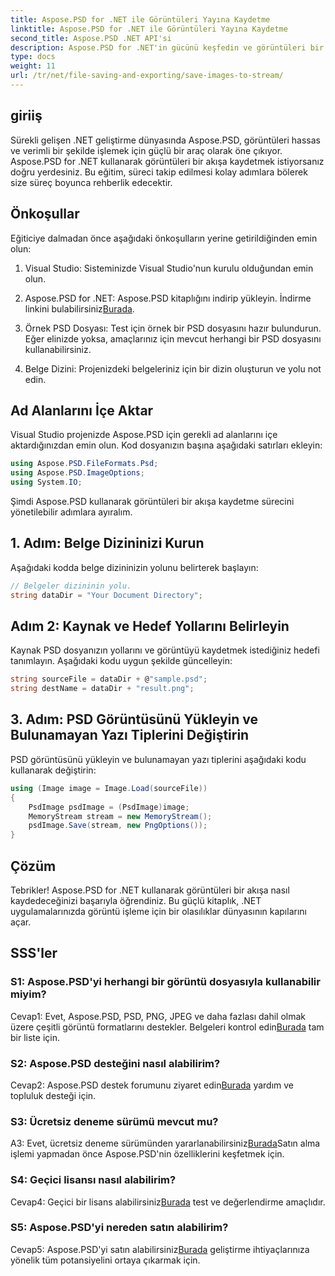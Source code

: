 ```yaml
---
title: Aspose.PSD for .NET ile Görüntüleri Yayına Kaydetme
linktitle: Aspose.PSD for .NET ile Görüntüleri Yayına Kaydetme
second_title: Aspose.PSD .NET API'si
description: Aspose.PSD for .NET'in gücünü keşfedin ve görüntüleri bir akışa zahmetsizce nasıl kaydedeceğinizi öğrenin. Sorunsuz entegrasyon için adım adım kılavuzumuzu izleyin.
type: docs
weight: 11
url: /tr/net/file-saving-and-exporting/save-images-to-stream/
---
```

## giriiş

Sürekli gelişen .NET geliştirme dünyasında Aspose.PSD, görüntüleri hassas ve verimli bir şekilde işlemek için güçlü bir araç olarak öne çıkıyor. Aspose.PSD for .NET kullanarak görüntüleri bir akışa kaydetmek istiyorsanız doğru yerdesiniz. Bu eğitim, süreci takip edilmesi kolay adımlara bölerek size süreç boyunca rehberlik edecektir.

## Önkoşullar

Eğiticiye dalmadan önce aşağıdaki önkoşulların yerine getirildiğinden emin olun:

1. Visual Studio: Sisteminizde Visual Studio'nun kurulu olduğundan emin olun.

2.  Aspose.PSD for .NET: Aspose.PSD kitaplığını indirip yükleyin. İndirme linkini bulabilirsiniz[Burada](https://releases.aspose.com/psd/net/).

3. Örnek PSD Dosyası: Test için örnek bir PSD dosyasını hazır bulundurun. Eğer elinizde yoksa, amaçlarınız için mevcut herhangi bir PSD dosyasını kullanabilirsiniz.

4. Belge Dizini: Projenizdeki belgeleriniz için bir dizin oluşturun ve yolu not edin.

## Ad Alanlarını İçe Aktar

Visual Studio projenizde Aspose.PSD için gerekli ad alanlarını içe aktardığınızdan emin olun. Kod dosyanızın başına aşağıdaki satırları ekleyin:

```csharp
using Aspose.PSD.FileFormats.Psd;
using Aspose.PSD.ImageOptions;
using System.IO;
```

Şimdi Aspose.PSD kullanarak görüntüleri bir akışa kaydetme sürecini yönetilebilir adımlara ayıralım.

## 1. Adım: Belge Dizininizi Kurun

Aşağıdaki kodda belge dizininizin yolunu belirterek başlayın:

```csharp
// Belgeler dizininin yolu.
string dataDir = "Your Document Directory";
```

## Adım 2: Kaynak ve Hedef Yollarını Belirleyin

Kaynak PSD dosyanızın yollarını ve görüntüyü kaydetmek istediğiniz hedefi tanımlayın. Aşağıdaki kodu uygun şekilde güncelleyin:

```csharp
string sourceFile = dataDir + @"sample.psd";
string destName = dataDir + "result.png";
```

## 3. Adım: PSD Görüntüsünü Yükleyin ve Bulunamayan Yazı Tiplerini Değiştirin

PSD görüntüsünü yükleyin ve bulunamayan yazı tiplerini aşağıdaki kodu kullanarak değiştirin:

```csharp
using (Image image = Image.Load(sourceFile))
{
    PsdImage psdImage = (PsdImage)image;
    MemoryStream stream = new MemoryStream();
    psdImage.Save(stream, new PngOptions());
}
```

## Çözüm

Tebrikler! Aspose.PSD for .NET kullanarak görüntüleri bir akışa nasıl kaydedeceğinizi başarıyla öğrendiniz. Bu güçlü kitaplık, .NET uygulamalarınızda görüntü işleme için bir olasılıklar dünyasının kapılarını açar.

## SSS'ler

### S1: Aspose.PSD'yi herhangi bir görüntü dosyasıyla kullanabilir miyim?

 Cevap1: Evet, Aspose.PSD, PSD, PNG, JPEG ve daha fazlası dahil olmak üzere çeşitli görüntü formatlarını destekler. Belgeleri kontrol edin[Burada](https://reference.aspose.com/psd/net/) tam bir liste için.

### S2: Aspose.PSD desteğini nasıl alabilirim?

 Cevap2: Aspose.PSD destek forumunu ziyaret edin[Burada](https://forum.aspose.com/c/psd/34) yardım ve topluluk desteği için.

### S3: Ücretsiz deneme sürümü mevcut mu?

 A3: Evet, ücretsiz deneme sürümünden yararlanabilirsiniz[Burada](https://releases.aspose.com/)Satın alma işlemi yapmadan önce Aspose.PSD'nin özelliklerini keşfetmek için.

### S4: Geçici lisansı nasıl alabilirim?

 Cevap4: Geçici bir lisans alabilirsiniz[Burada](https://purchase.aspose.com/temporary-license/) test ve değerlendirme amaçlıdır.

### S5: Aspose.PSD'yi nereden satın alabilirim?

 Cevap5: Aspose.PSD'yi satın alabilirsiniz[Burada](https://purchase.aspose.com/buy) geliştirme ihtiyaçlarınıza yönelik tüm potansiyelini ortaya çıkarmak için.